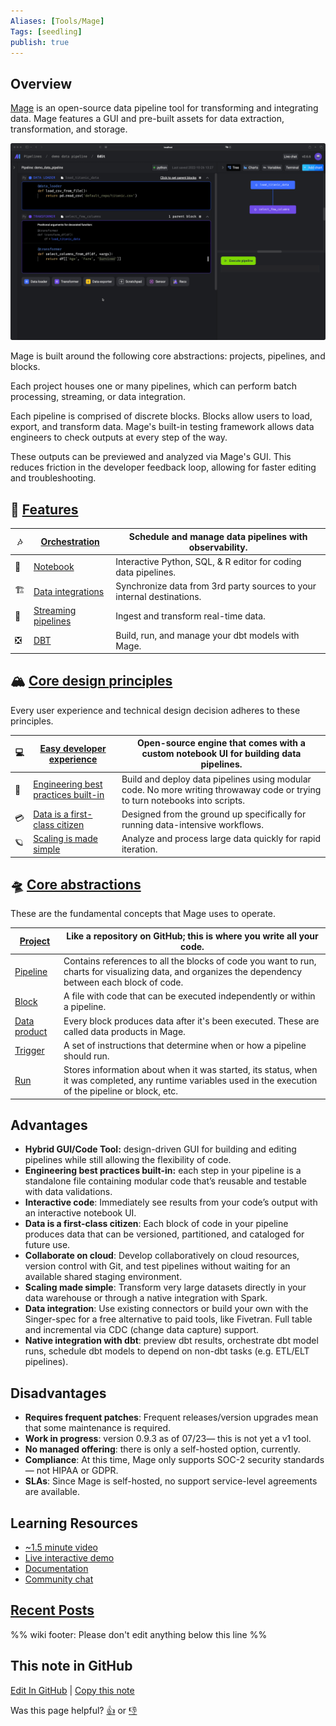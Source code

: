 ```yaml
---
Aliases: [Tools/Mage]
Tags: [seedling]
publish: true
---
```


## Overview
[Mage](https://www.mage.ai/) is an open-source data pipeline tool for transforming and integrating data. Mage features a GUI and pre-built assets for data extraction, transformation, and storage.

<center>
<a href="https://https://mage.ai/">
     <img src="https://raw.githubusercontent.com/mage-ai/assets/main/mage-build.gif" width=600>
</a>
</center>

Mage is built around the following core abstractions: projects, pipelines, and blocks.

Each project houses one or many pipelines, which can perform batch processing, streaming, or data integration.

Each pipeline is comprised of discrete blocks. Blocks allow users to load, export, and transform data. Mage's built-in testing framework allows data engineers to check outputs at every step of the way.

These outputs can be previewed and analyzed via Mage's GUI. This reduces friction in the developer feedback loop, allowing for faster editing and troubleshooting.

## 🔮 [Features](https://docs.mage.ai/introduction/overview#features)

| 🎶  | [Orchestration](https://docs.mage.ai/design/data-pipeline-management)                | Schedule and manage data pipelines with observability.                 |
| --- | ---------------------------------------------------------------- | ---------------------------------------------------------------------- |
| 📓  | [Notebook](https://docs.mage.ai/about/features#notebook-for-building-data-pipelines) | Interactive Python, SQL, & R editor for coding data pipelines.         |
| 🏗️  | [Data integrations](https://docs.mage.ai/integrations/data-integrations)             | Synchronize data from 3rd party sources to your internal destinations. |
| 🚰  | [Streaming pipelines](https://docs.mage.ai/guides/streaming-pipeline)                | Ingest and transform real-time data.                                   |
| ❎  | [DBT](https://docs.mage.ai/dbt/overview)                                             | Build, run, and manage your dbt models with Mage.                      |

## 🏔️ [Core design principles](https://docs.mage.ai/design/core-design-principles)

Every user experience and technical design decision adheres to these principles.

| 💻  | [Easy developer experience](https://docs.mage.ai/design/core-design-principles#easy-developer-experience) | Open-source engine that comes with a custom notebook UI for building data pipelines.                                         |
| --- | ------------------------------------------------------------------------------------------------------------------------------------- | ---------------------------------------------------------------------------------------------------------------------------- |
| 🚢  | [Engineering best practices built-in](https://docs.mage.ai/design/core-design-principles#engineering-best-practices-built-in)                                                                 | Build and deploy data pipelines using modular code. No more writing throwaway code or trying to turn notebooks into scripts. |
| 💳  | [Data is a first-class citizen](https://docs.mage.ai/design/core-design-principles#data-is-a-first-class-citizen)                                                                       | Designed from the ground up specifically for running data-intensive workflows.                                               |
| 🪐  | [Scaling is made simple](https://docs.mage.ai/design/core-design-principles#scaling-is-made-simple)                                                                              | Analyze and process large data quickly for rapid iteration.                                                                  |

## 🛸 [Core abstractions](https://docs.mage.ai/design/core-abstractions)

These are the fundamental concepts that Mage uses to operate.

| [Project](https://docs.mage.ai/design/core-abstractions#project)           | Like a repository on GitHub; this is where you write all your code.                                                                                         |
| ------------------------------------------------------ | ----------------------------------------------------------------------------------------------------------------------------------------------------------- |
| [Pipeline](https://docs.mage.ai/design/core-abstractions#pipeline)         | Contains references to all the blocks of code you want to run, charts for visualizing data, and organizes the dependency between each block of code.        |
| [Block](https://docs.mage.ai/design/core-abstractions#block)               | A file with code that can be executed independently or within a pipeline.                                                                                   |
| [Data product](https://docs.mage.ai/design/core-abstractions#data-product) | Every block produces data after it's been executed. These are called data products in Mage.                                                                 |
| [Trigger](https://docs.mage.ai/design/core-abstractions#trigger)           | A set of instructions that determine when or how a pipeline should run.                                                                                     |
| [Run](https://docs.mage.ai/design/core-abstractions#run)                   | Stores information about when it was started, its status, when it was completed, any runtime variables used in the execution of the pipeline or block, etc. |

## Advantages
- **Hybrid GUI/Code Tool:** design-driven GUI for building and editing pipelines while still allowing the flexibility of code.
- **Engineering best practices built-in:** each step in your pipeline is a standalone file containing modular code that’s reusable and testable with data validations.
- **Interactive code**: Immediately see results from your code’s output with an interactive notebook UI.
- **Data is a first-class citizen**: Each block of code in your pipeline produces data that can be versioned, partitioned, and cataloged for future use.
- **Collaborate on cloud**: Develop collaboratively on cloud resources, version control with Git, and test pipelines without waiting for an available shared staging environment.
- **Scaling made simple**: Transform very large datasets directly in your data warehouse or through a native integration with Spark.
- **Data integration**: Use existing connectors or build your own with the Singer-spec for a free alternative to paid tools, like Fivetran. Full table and incremental via CDC (change data capture) support.
- **Native integration with dbt**: preview dbt results, orchestrate dbt model runs, schedule dbt models to depend on non-dbt tasks (e.g. ETL/ELT pipelines).

## Disadvantages
- **Requires frequent patches**: Frequent releases/version upgrades mean that some maintenance is required.
- **Work in progress**: version 0.9.3 as of 07/23— this is not yet a v1 tool.
- **No managed offering**: there is only a self-hosted option, currently.
- **Compliance**: At this time, Mage only supports SOC-2 security standards— not HIPAA or GDPR.
- **SLAs**: Since Mage is self-hosted, no support service-level agreements are available.

## Learning Resources
- [~1.5 minute video](https://www.youtube.com/watch?v=hrsErfPDits)
- [Live interactive demo](http://demo.mage.ai/)
- [Documentation](https://docs.mage.ai/)
- [Community chat](https://www.mage.ai/chat)

## [Recent Posts](https://www.reddit.com/r/dataengineering/search/?q=Mage&restrict_sr=1&sr_nsfw=&sort=new)

%% wiki footer: Please don't edit anything below this line %%

## This note in GitHub

<span class="git-footer">[Edit In GitHub](https://github.dev/data-engineering-community/data-engineering-wiki/blob/main/Tools/Workflow%20Orchestrators/Mage.md "git-hub-edit-note") | [Copy this note](https://raw.githubusercontent.com/data-engineering-community/data-engineering-wiki/main/Tools/Workflow%20Orchestrators/Mage.md "git-hub-copy-note")</span>

<span class="git-footer">Was this page helpful?
[👍](https://tally.so/r/mOaxjk?rating=Yes&url=https://dataengineering.wiki/Tools/Workflow%20Orchestrators/Mage) or [👎](https://tally.so/r/mOaxjk?rating=No&url=https://dataengineering.wiki/Tools/Workflow%20Orchestrators/Mage)</span>
